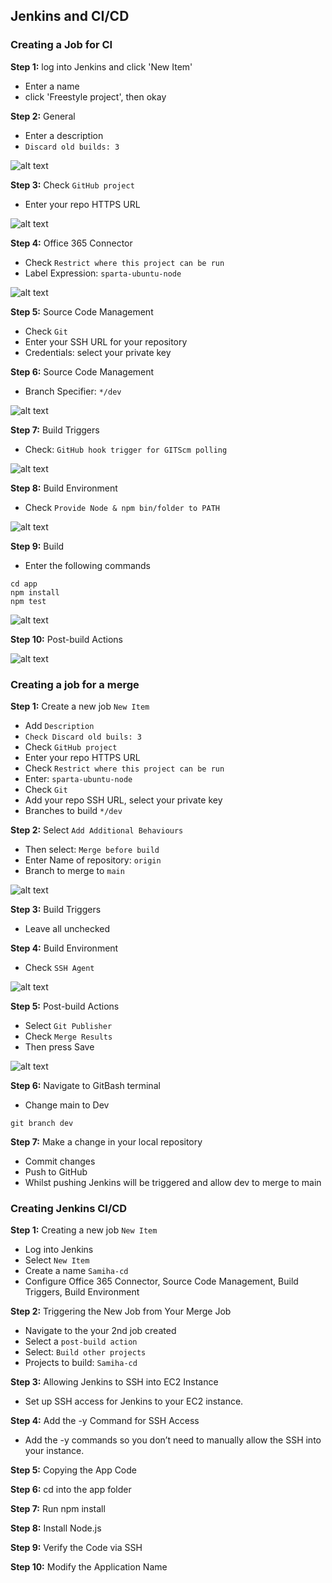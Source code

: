## Jenkins and CI/CD

### Creating a Job for CI 

**Step 1:** log into Jenkins and click 'New Item'
- Enter a name 
- click 'Freestyle project', then okay 

**Step 2:** General 
- Enter a description
- `Discard old builds: 3`

![alt text](s3.png)

**Step 3:** Check `GitHub project`
- Enter your repo HTTPS URL

![alt text](s4.png)

**Step 4:** Office 365 Connector 

- Check `Restrict where this project can be run`
- Label Expression: `sparta-ubuntu-node`

![alt text](s5.png)

**Step 5:** Source Code Management
- Check `Git`
- Enter your SSH URL for your repository
- Credentials: select your private key 

**Step 6:** Source Code Management
- Branch Specifier: `*/dev`

![alt text](s6.png)

**Step 7:** Build Triggers
- Check: `GitHub hook trigger for GITScm polling`

![alt text](s7.png)

**Step 8:** Build Environment 
- Check `Provide Node & npm bin/folder to PATH`

![alt text](s8.png)

**Step 9:** Build
- Enter the following commands 

```
cd app
npm install
npm test
```

![alt text](commands.png)

**Step 10:** Post-build Actions

![alt text](pba1.png)

### Creating a job for a merge 

**Step 1:** Create a new job `New Item`
- Add `Description`
- `Check Discard old buils: 3`
- Check `GitHub project`
- Enter your repo HTTPS URL
- Check `Restrict where this project can be run`
- Enter: `sparta-ubuntu-node`
- Check `Git`
- Add your repo SSH URL, select your private key
- Branches to build `*/dev`

**Step 2:** Select `Add Additional Behaviours`
- Then select: `Merge before build`
- Enter Name of repository: `origin`
- Branch to merge to `main`

![alt text](merge.png)

**Step 3:** Build Triggers
- Leave all unchecked

**Step 4:** Build Environment
- Check `SSH Agent`

![alt text](ssh.png)

**Step 5:** Post-build Actions
- Select `Git Publisher`
- Check `Merge Results`
- Then press Save

![alt text](save.png)

**Step 6:** Navigate to GitBash terminal 
- Change main to Dev

```
git branch dev
```

**Step 7:** Make a change in your local repository
- Commit changes
- Push to GitHub
- Whilst pushing Jenkins will be triggered and allow dev to merge to main

### Creating Jenkins CI/CD

**Step 1:** Creating a new job `New Item`
- Log into Jenkins 
- Select `New Item`
- Create a name `Samiha-cd`
- Configure Office 365 Connector, Source Code Management, Build Triggers, Build Environment

**Step 2:** Triggering the New Job from Your Merge Job
- Navigate to the your 2nd job created
- Select a `post-build action`
- Select: `Build other projects`
- Projects to build: `Samiha-cd`

**Step 3:** Allowing Jenkins to SSH into EC2 Instance

- Set up SSH access for Jenkins to your EC2 instance. 

**Step 4:** Add the -y Command for SSH Access

- Add the -y commands so you don’t need to manually allow the SSH into your instance.

**Step 5:** Copying the App Code

**Step 6:** cd into the app folder

**Step 7:** Run npm install

**Step 8:** Install Node.js

**Step 9:** Verify the Code via SSH

**Step 10:** Modify the Application Name


